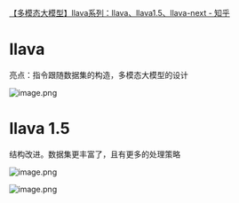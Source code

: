 [【多模态大模型】llava系列：llava、llava1.5、llava-next - 知乎](https://zhuanlan.zhihu.com/p/695100288)

# llava

亮点：指令跟随数据集的构造，多模态大模型的设计

![image.png](https://youki-1330066034.cos.ap-guangzhou.myqcloud.com/machine-learning/202503081612615.png)

# llava 1.5

结构改进。数据集更丰富了，且有更多的处理策略

![image.png](https://youki-1330066034.cos.ap-guangzhou.myqcloud.com/machine-learning/202503081619767.png)

![image.png](https://youki-1330066034.cos.ap-guangzhou.myqcloud.com/machine-learning/202503081620703.png)





